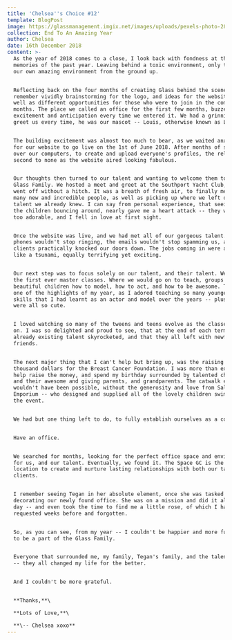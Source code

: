 ```yaml
---
title: 'Chelsea''s Choice #12'
template: BlogPost
image: https://glassmanagement.imgix.net/images/uploads/pexels-photo-285173.jpeg
collection: End To An Amazing Year
author: Chelsea
date: 16th December 2018
content: >-
  As the year of 2018 comes to a close, I look back with fondness at the
  memories of the past year. Leaving behind a toxic environment, only to make
  our own amazing environment from the ground up.


  Reflecting back on the four months of creating Glass behind the scenes, I
  remember vividly brainstorming for the logo, and ideas for the website, as
  well as different opportunities for those who were to join in the coming
  months. The place we called an office for the first few months, buzzed with
  excitement and anticipation every time we entered it. We had a grinning dog
  greet us every time, he was our mascot -- Louis, otherwise known as Lulu.


  The building excitement was almost too much to bear, as we waited anxiously
  for our website to go live on the 1st of June 2018. After months of slaving
  over our computers, to create and upload everyone's profiles, the relief was
  second to none as the website aired looking fabulous.


  Our thoughts then turned to our talent and wanting to welcome them to the
  Glass Family. We hosted a meet and greet at the Southport Yacht Club, and it
  went off without a hitch. It was a breath of fresh air, to finally meet so
  many new and incredible people, as well as picking up where we left off on the
  talent we already knew. I can say from personal experience, that seeing all of
  the children bouncing around, nearly gave me a heart attack -- they were all
  too adorable, and I fell in love at first sight.


  Once the website was live, and we had met all of our gorgeous talent... the
  phones wouldn't stop ringing, the emails wouldn't stop spamming us, and the
  clients practically knocked our doors down. The jobs coming in were almost
  like a tsunami, equally terrifying yet exciting.


  Our next step was to focus solely on our talent, and their talent. We started
  the first ever master classes. Where we would go on to teach, groups of
  beautiful children how to model, how to act, and how to be awesome. This was
  one of the highlights of my year, as I adored teaching so many youngens the
  skills that I had learnt as an actor and model over the years -- plus, they
  were all so cute.


  I loved watching so many of the tweens and teens evolve as the classes went
  on. I was so delighted and proud to see, that at the end of each term, their
  already existing talent skyrocketed, and that they all left with newfound
  friends.


  The next major thing that I can't help but bring up, was the raising of a
  thousand dollars for the Breast Cancer Foundation. I was more than excited to
  help raise the money, and spend my birthday surrounded by talented children
  and their awesome and giving parents, and grandparents. The catwalk event
  wouldn't have been possible, without the generosity and love from Sally at Sun
  Emporium -- who designed and supplied all of the lovely children swimwear for
  the event.


  We had but one thing left to do, to fully establish ourselves as a company.


  Have an office.


  We searched for months, looking for the perfect office space and environment
  for us, and our talent. Eventually, we found it. The Space GC is the perfect
  location to create and nurture lasting relationships with both our talent and
  clients.


  I remember seeing Tegan in her absolute element, once she was tasked in
  decorating our newly found office. She was on a mission and did it all in one
  day -- and even took the time to find me a little rose, of which I had
  requested weeks before and forgotten.


  So, as you can see, from my year -- I couldn't be happier and more fulfilled
  to be a part of the Glass Family.


  Everyone that surrounded me, my family, Tegan's family, and the talents family
  -- they all changed my life for the better.


  And I couldn't be more grateful.


  **Thanks,**\

  **Lots of Love,**\

  **\-- Chelsea xoxo**
---
```


